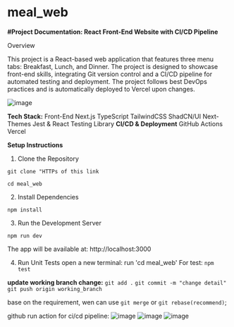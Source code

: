 # meal_web

**#Project Documentation: React Front-End Website with CI/CD Pipeline**

Overview

This project is a React-based web application that features three menu tabs: Breakfast, Lunch, and Dinner. The project is designed to showcase front-end skills, integrating Git version control and a CI/CD pipeline for automated testing and deployment. The project follows best DevOps practices and is automatically deployed to Vercel upon changes.

![image](https://github.com/user-attachments/assets/fec459ff-2af8-46c4-b1c1-1aca6519cb31)

**Tech Stack:**
Front-End
Next.js
TypeScript
TailwindCSS
ShadCN/UI
Next-Themes
Jest & React Testing Library
**CI/CD & Deployment**
GitHub Actions
Vercel

**Setup Instructions**

1. Clone the Repository

`git clone "HTTPs of this link`

`cd meal_web`

2. Install Dependencies

`npm install`

3. Run the Development Server

`npm run dev`

The app will be available at: http://localhost:3000

4. Run Unit Tests
   open a new terminal: run 'cd meal_web'
   For test:
   `npm test`

**update working branch change:**
`git add .`
`git commit -m "change detail"`
`git push origin working_branch`


base on the requirement, wen can use `git merge` or `git rebase(recommend)`;

github run action for ci/cd pipeline:
![image](https://github.com/user-attachments/assets/b56a2f3b-bfc7-48be-a4cc-8d32bdd9933e)
![image](https://github.com/user-attachments/assets/449e7ba1-fb85-4d40-8d12-7e0bb6e0725d)
![image](https://github.com/user-attachments/assets/1e28499a-e93a-4a05-b1c3-ca50e093efff)



